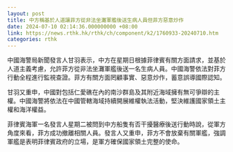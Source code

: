 ```yaml
---
layout: post
title: 中方稱基於人道讓菲方從非法坐灘軍艦後送生病人員但菲方惡意炒作
date: 2024-07-10 02:14:36.000000000 +08:00
link: https://news.rthk.hk/rthk/ch/component/k2/1760933-20240710.htm
categories: rthk
---
```


中國海警局新聞發言人甘羽表示，中方在星期日根據菲律賓有關方面請求，並基於人道主義考慮，允許菲方從非法坐灘軍艦後送一名生病人員。中國海警依法對菲方行動全程進行監視查證。菲方有關方面罔顧事實、惡意炒作，蓄意誤導國際認知。

甘羽又重申，中國對包括仁愛礁在內的南沙群島及其附近海域擁有無可爭辯的主權。中國海警將依法在中國管轄海域持續開展維權執法活動，堅決維護國家領土主權和海洋權益。

菲律賓海軍一名發言人星期二被問到中方船隻有否干擾醫療後送行動時說，從軍方角度來看，菲方成功撤離相關人員。發言人又重申，菲方不會放棄有關軍艦，強調軍艦是表明菲律賓政府的立場，是軍方確保國家領土完整的使命。
